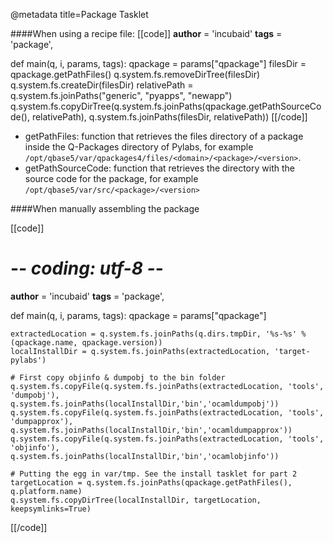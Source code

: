 @metadata title=Package Tasklet

####When using a recipe file:
[[code]]
__author__ = 'incubaid'
__tags__ = 'package',

def main(q, i, params, tags):
    qpackage = params["qpackage"]
    filesDir = qpackage.getPathFiles()
    q.system.fs.removeDirTree(filesDir)
    q.system.fs.createDir(filesDir)
    relativePath = q.system.fs.joinPaths("generic", "pyapps", "newapp")
    q.system.fs.copyDirTree(q.system.fs.joinPaths(qpackage.getPathSourceCode(), relativePath), q.system.fs.joinPaths(filesDir, relativePath))
[[/code]]

* getPathFiles: function that retrieves the files directory of a package inside the Q-Packages directory of Pylabs, for example `/opt/qbase5/var/qpackages4/files/<domain>/<package>/<version>`.
* getPathSourceCode: function that retrieves the directory with the source code for the package, for example `/opt/qbase5/var/src/<package>/<version>`


####When manually assembling the package

[[code]]
# -*- coding: utf-8 -*-
__author__ = 'incubaid'
__tags__ = 'package',

def main(q, i, params, tags):
    qpackage = params["qpackage"]
    
    extractedLocation = q.system.fs.joinPaths(q.dirs.tmpDir, '%s-%s' % (qpackage.name, qpackage.version))
    localInstallDir = q.system.fs.joinPaths(extractedLocation, 'target-pylabs')

    # First copy objinfo & dumpobj to the bin folder
    q.system.fs.copyFile(q.system.fs.joinPaths(extractedLocation, 'tools', 'dumpobj'), q.system.fs.joinPaths(localInstallDir,'bin','ocamldumpobj'))
    q.system.fs.copyFile(q.system.fs.joinPaths(extractedLocation, 'tools', 'dumpapprox'), q.system.fs.joinPaths(localInstallDir,'bin','ocamldumpapprox'))
    q.system.fs.copyFile(q.system.fs.joinPaths(extractedLocation, 'tools', 'objinfo'), q.system.fs.joinPaths(localInstallDir,'bin','ocamlobjinfo'))

    # Putting the egg in var/tmp. See the install tasklet for part 2
    targetLocation = q.system.fs.joinPaths(qpackage.getPathFiles(), q.platform.name)
    q.system.fs.copyDirTree(localInstallDir, targetLocation, keepsymlinks=True)
[[/code]]